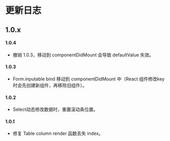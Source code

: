 # 更新日志

## 1.0.x

#### 1.0.4
- 撤销 1.0.3，移动到 componentDidMount 会导致 defaultValue 失效。

#### 1.0.3
- Form.inputable bind 移动到 componentDidMount 中（React 组件修改key时会先创建新组件，再移除旧组件）。

#### 1.0.2
- Select动态修改数据时，重置滚动条位置。

#### 1.0.1
- 修复 Table column render 函数丢失 index。